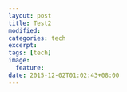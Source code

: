 ```yaml
---
layout: post
title: Test2
modified:
categories: tech
excerpt:
tags: [tech]
image:
  feature:
date: 2015-12-02T01:02:43+08:00
---
```

